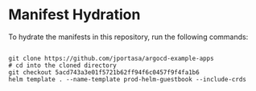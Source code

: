 
# Manifest Hydration

To hydrate the manifests in this repository, run the following commands:

```shell

git clone https://github.com/jportasa/argocd-example-apps
# cd into the cloned directory
git checkout 5acd743a3e01f5721b62ff94f6c0457f9f4fa1b6
helm template . --name-template prod-helm-guestbook --include-crds
```